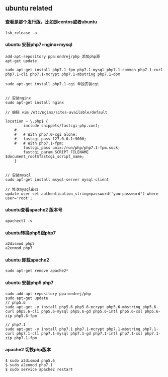 ## ubuntu related

#### 查看是那个发行版，比如是centos或者ubuntu
```
lsb_release -a
```

#### ubuntu 安装php7+nginx+mysql
```
add-apt-repository ppa:ondrej/php 添加php源
apt-get update

sudo apt-get install php7.1-fpm php7.1-mysql php7.1-common php7.1-curl php7.1-cli php7.1-mcrypt php7.1-mbstring php7.1-dom

sudo apt-get install php7.1-cgi 单独安装cgi


// 安装nginx
sudo apt-get install nginx

// 编辑 vim /etc/nginx/sites-available/default

location ~ \.php$ {
        include snippets/fastcgi-php.conf;
    #
    #   # With php7.0-cgi alone:
    #   fastcgi_pass 127.0.0.1:9000;
    #   # With php7.1-fpm:
        fastcgi_pass unix:/run/php/php7.1-fpm.sock;
        fastcgi_param SCRIPT_FILENAME $document_root$fastcgi_script_name;
    }


// 安装mysql
sudo apt-get install msyql-server mysql-client

// 修改mysql密码
update user set authentication_string=password('yourpassword') where user='root';

```



#### ubuntu查看apache2 版本号
```
apachectl -v
```

#### ubuntu转换php5跟php7
```
a2dismod php5
a2enmod php7
```

#### ubuntu 卸载apache2
```
sudo apt-get remove apache2*
```

#### ubuntu 安装php5 php7
```
sudo add-apt-repository ppa:ondrej/php
sudo apt-get update
// php5.6
sudo apt-get -y install php5.6 php5.6-mcrypt php5.6-mbstring php5.6-curl php5.6-cli php5.6-mysql php5.6-gd php5.6-intl php5.6-xsl php5.6-zip php5.6-fpm

// php7.1
sudo apt-get -y install php7.1 php7.1-mcrypt php7.1-mbstring php7.1-curl php7.1-cli php7.1-mysql php7.1-gd php7.1-intl php7.1-xsl php7.1-zip php7.1-fpm
```
#### apache2 切换php版本
```
$ sudo a2dismod php5.6
$ sudo a2enmod php7.1
$ sudo service apache2 restart
```
